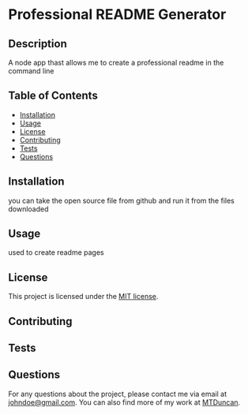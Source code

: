 # Professional README Generator

## Description
A node app thast allows me to create a professional readme in the command line

## Table of Contents
- [Installation](#installation)
- [Usage](#usage)
- [License](#license)
- [Contributing](#contributing)
- [Tests](#tests)
- [Questions](#questions)

## Installation
you can take the open source file from github and run it from the files downloaded

## Usage
used to create readme pages


## License
This project is licensed under the [MIT license](https://opensource.org/licenses/MIT).
  

## Contributing


## Tests


## Questions
For any questions about the project, please contact me via email at johndoe@gmail.com. You can also find more of my work at [MTDuncan](https://github.com/MTDuncan/).
